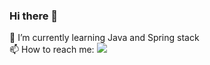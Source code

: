 ### Hi there 👋
🌱 I’m currently learning  Java and Spring stack </br>
📫 How to reach me: 
      <img src="{https://t.me/dmk_t}" />
      
